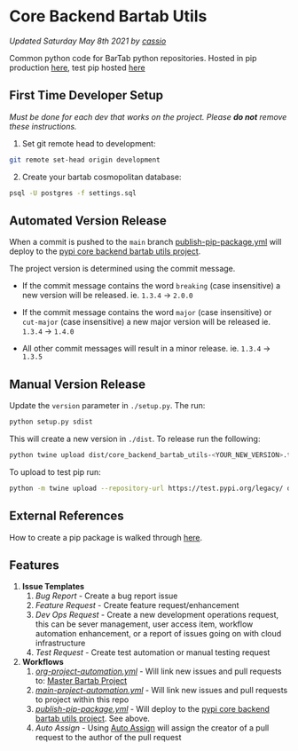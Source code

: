 # Core Backend Bartab Utils

_Updated Saturday May 8th 2021 by [cassio](https://github.com/cassio)_

Common python code for BarTab python repositories. Hosted in pip production [here](https://pypi.org/project/core-backend-bartab-utils/), test pip hosted [here](https://test.pypi.org/project/core-backend-bartab-utils/)


## First Time Developer Setup

_Must be done for each dev that works on the project. Please **do not** remove these instructions._

1. Set git remote head to development:

```bash
git remote set-head origin development
```

2. Create your bartab cosmopolitan database:

```bash
psql -U postgres -f settings.sql
```
## Automated Version Release

When a commit is pushed to the `main` branch [publish-pip-package.yml](https://github.com/BarTabPayments/core_backend_bartab_utils/blob/main/.github/workflows/publish-pip-package.yml) will deploy to the [pypi core backend bartab utils project](https://pypi.org/project/core-backend-bartab-utils/).

The project version is determined using the commit message.

* If the commit message contains the word `breaking` (case insensitive) a new version will be released. ie. `1.3.4` -> `2.0.0`

* If the commit message contains the word `major` (case insensitive) or `cut-major` (case insensitive) a new major version will be released ie. `1.3.4` -> `1.4.0`

* All other commit messages will result in a minor release. ie. `1.3.4` -> `1.3.5`

## Manual Version Release

Update the `version` parameter in `./setup.py`. The run:

```bash
python setup.py sdist
```

This will create a new version in `./dist`. To release run the following:

```bash
python twine upload dist/core_backend_bartab_utils-<YOUR_NEW_VERSION>.tar.gz
```

To upload to test pip run:

```bash
python -m twine upload --repository-url https://test.pypi.org/legacy/ dist/core_backend_bartab_utils-<YOUR_NEW_VERSION>.tar.gz
```

## External References

How to create a pip package is walked through [here](https://betterscientificsoftware.github.io/python-for-hpc/tutorials/python-pypi-packaging/).

## Features

1. **Issue Templates**
   1. _Bug Report_ - Create a bug report issue
   2. _Feature Request_ - Create feature request/enhancement
   3. _Dev Ops Request_ - Create a new development operations request, this can be sever management, user access item, workflow automation enhancement, or a report of issues going on with cloud infrastructure
   4. _Test Request_ - Create test automation or manual testing request
2. **Workflows**
   1. _[org-project-automation.yml](https://github.com/BarTabPayments/core_backend_bartab_utils/blob/main/.github/workflows/org-project-automation.yml)_ - Will link new issues and pull requests to: [Master Bartab Project](https://github.com/orgs/BarTabPayments/projects/3)
   2. _[main-project-automation.yml](https://github.com/BarTabPayments/core_backend_bartab_utils/blob/main/.github/workflows/main-project-automation.yml)_ - Will link new issues and pull requests to project within this repo
   3. _[publish-pip-package.yml](https://github.com/BarTabPayments/core_backend_bartab_utils/blob/main/.github/workflows/publish-pip-package.yml)_ - Will deploy to the [pypi core backend bartab utils project](https://pypi.org/project/core-backend-bartab-utils/). See above.
   4. _Auto Assign_ - Using [Auto Assign](https://github.com/apps/auto-assign) will assign the creator of a pull request to the author of the pull request

